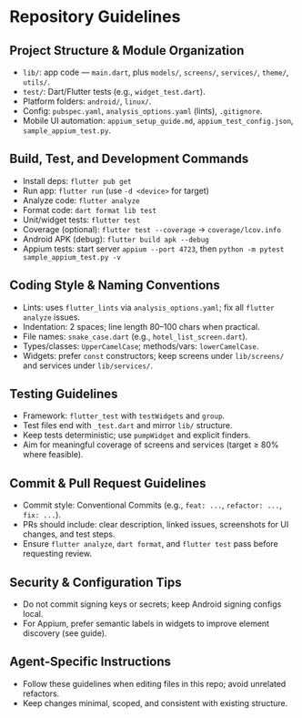 # Repository Guidelines

## Project Structure & Module Organization
- `lib/`: app code — `main.dart`, plus `models/`, `screens/`, `services/`, `theme/`, `utils/`.
- `test/`: Dart/Flutter tests (e.g., `widget_test.dart`).
- Platform folders: `android/`, `linux/`.
- Config: `pubspec.yaml`, `analysis_options.yaml` (lints), `.gitignore`.
- Mobile UI automation: `appium_setup_guide.md`, `appium_test_config.json`, `sample_appium_test.py`.

## Build, Test, and Development Commands
- Install deps: `flutter pub get`
- Run app: `flutter run` (use `-d <device>` for target)
- Analyze code: `flutter analyze`
- Format code: `dart format lib test`
- Unit/widget tests: `flutter test`
- Coverage (optional): `flutter test --coverage` → `coverage/lcov.info`
- Android APK (debug): `flutter build apk --debug`
- Appium tests: start server `appium --port 4723`, then `python -m pytest sample_appium_test.py -v`

## Coding Style & Naming Conventions
- Lints: uses `flutter_lints` via `analysis_options.yaml`; fix all `flutter analyze` issues.
- Indentation: 2 spaces; line length 80–100 chars when practical.
- File names: `snake_case.dart` (e.g., `hotel_list_screen.dart`).
- Types/classes: `UpperCamelCase`; methods/vars: `lowerCamelCase`.
- Widgets: prefer `const` constructors; keep screens under `lib/screens/` and services under `lib/services/`.

## Testing Guidelines
- Framework: `flutter_test` with `testWidgets` and `group`.
- Test files end with `_test.dart` and mirror `lib/` structure.
- Keep tests deterministic; use `pumpWidget` and explicit finders.
- Aim for meaningful coverage of screens and services (target ≥ 80% where feasible).

## Commit & Pull Request Guidelines
- Commit style: Conventional Commits (e.g., `feat: ...`, `refactor: ...`, `fix: ...`).
- PRs should include: clear description, linked issues, screenshots for UI changes, and test steps.
- Ensure `flutter analyze`, `dart format`, and `flutter test` pass before requesting review.

## Security & Configuration Tips
- Do not commit signing keys or secrets; keep Android signing configs local.
- For Appium, prefer semantic labels in widgets to improve element discovery (see guide).

## Agent-Specific Instructions
- Follow these guidelines when editing files in this repo; avoid unrelated refactors.
- Keep changes minimal, scoped, and consistent with existing structure.
